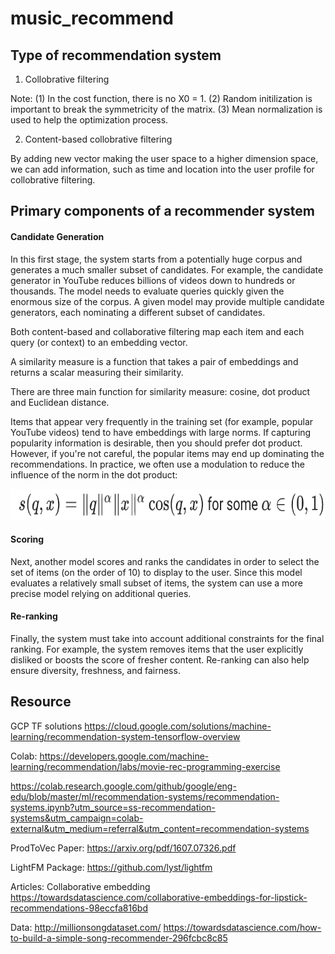 # music_recommend
## Type of recommendation system
1. Collobrative filtering

Note: (1) In the cost function, there is no X0 = 1. (2) Random initilization is important to break the symmetricity of the matrix. (3) Mean normalization is used to help the optimization process.

2. Content-based collobrative filtering

By adding new vector making the user space to a higher dimension space, we can add information, such as time and location into the user profile for collobrative filtering. 
## Primary components of a recommender system

#### Candidate Generation
In this first stage, the system starts from a potentially huge corpus and generates a much smaller subset of candidates. For example, the candidate generator in YouTube reduces billions of videos down to hundreds or thousands. The model needs to evaluate queries quickly given the enormous size of the corpus. A given model may provide multiple candidate generators, each nominating a different subset of candidates.

Both content-based and collaborative filtering map each item and each query (or context) to an embedding vector.

A similarity measure is a function that takes a pair of embeddings and returns a scalar measuring their similarity. 

There are three main function for similarity measure: cosine, dot product and Euclidean distance.

Items that appear very frequently in the training set (for example, popular YouTube videos) tend to have embeddings with large norms. If capturing popularity information is desirable, then you should prefer dot product. However, if you're not careful, the popular items may end up dominating the recommendations. In practice, we often use a modulation to reduce the influence of the norm in the dot product: 

<img src = images/dot_product_eq.png height = 50>

#### Scoring
Next, another model scores and ranks the candidates in order to select the set of items (on the order of 10) to display to the user. Since this model evaluates a relatively small subset of items, the system can use a more precise model relying on additional queries.

#### Re-ranking
Finally, the system must take into account additional constraints for the final ranking. For example, the system removes items that the user explicitly disliked or boosts the score of fresher content. Re-ranking can also help ensure diversity, freshness, and fairness.
## Resource

GCP TF solutions
https://cloud.google.com/solutions/machine-learning/recommendation-system-tensorflow-overview

Colab:
https://developers.google.com/machine-learning/recommendation/labs/movie-rec-programming-exercise

https://colab.research.google.com/github/google/eng-edu/blob/master/ml/recommendation-systems/recommendation-systems.ipynb?utm_source=ss-recommendation-systems&utm_campaign=colab-external&utm_medium=referral&utm_content=recommendation-systems


ProdToVec Paper:
https://arxiv.org/pdf/1607.07326.pdf

LightFM Package:
https://github.com/lyst/lightfm

Articles:
Collaborative embedding https://towardsdatascience.com/collaborative-embeddings-for-lipstick-recommendations-98eccfa816bd


Data:
http://millionsongdataset.com/
https://towardsdatascience.com/how-to-build-a-simple-song-recommender-296fcbc8c85
